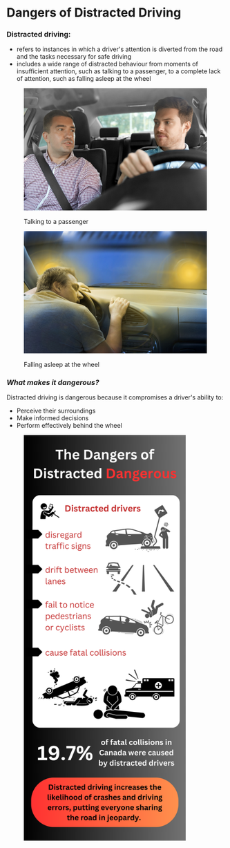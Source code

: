 # Dangers of Distracted Driving

### Distracted driving:

* refers to instances in which a driver's attention is diverted from the road and the tasks necessary for safe driving
* includes a wide range of distracted behaviour from moments of insufficient attention, such as talking to a passenger, to a complete lack of attention, such as falling asleep at the wheel

<div>

<figure><img src="../.gitbook/assets/passgenger talking to driver - same size as drowsy driving.jpg" alt=""><figcaption><p>Talking to a passenger</p></figcaption></figure>

 

<figure><img src="../.gitbook/assets/drowsy driving.jpeg" alt=""><figcaption><p>Falling asleep at the wheel</p></figcaption></figure>

</div>

### _What makes it dangerous?_

Distracted driving is dangerous because it compromises a driver's ability to:&#x20;

* Perceive their surroundings
* Make informed decisions
* Perform effectively behind the wheel

<figure><img src="../.gitbook/assets/Around 79% of drivers admit to engaging in distracting activities while driving, with in-vehicle technologies being particularly dangerous, including phones, car consoles, and voice-activated features. (2).png" alt="" width="375"><figcaption></figcaption></figure>
